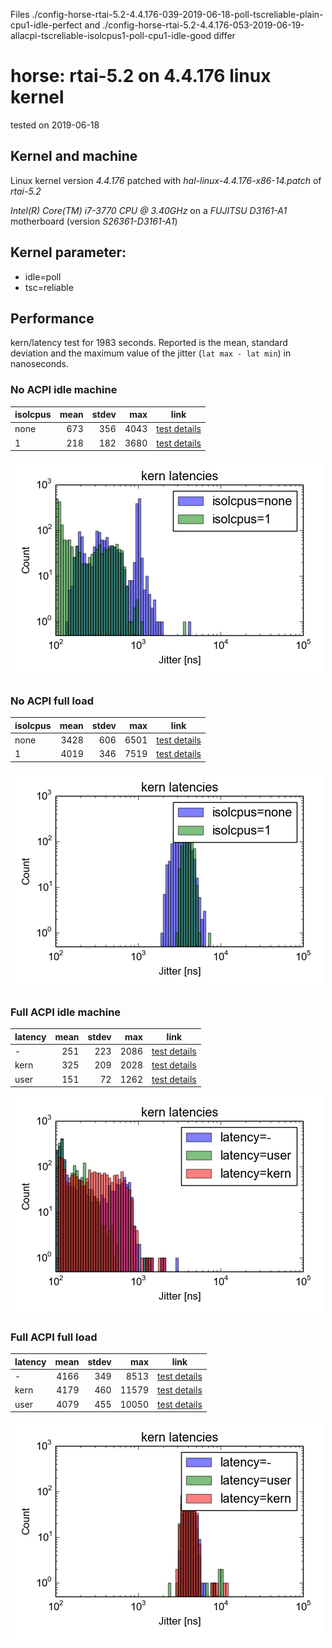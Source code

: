 Files ./config-horse-rtai-5.2-4.4.176-039-2019-06-18-poll-tscreliable-plain-cpu1-idle-perfect and ./config-horse-rtai-5.2-4.4.176-053-2019-06-19-allacpi-tscreliable-isolcpus1-poll-cpu1-idle-good differ
# horse: rtai-5.2 on 4.4.176 linux kernel

tested on 2019-06-18

## Kernel and machine

Linux kernel version *4.4.176* patched with *hal-linux-4.4.176-x86-14.patch* of *rtai-5.2*

*Intel(R) Core(TM) i7-3770 CPU @ 3.40GHz* on a *FUJITSU D3161-A1* motherboard (version *S26361-D3161-A1*)

## Kernel parameter:
* idle=poll
* tsc=reliable

## Performance

kern/latency test for 1983 seconds.
Reported is the mean, standard deviation and the maximum value of the jitter (`lat max - lat min`) in nanoseconds.

### No ACPI idle machine

| isolcpus | mean | stdev | max  | link                                                                                                      |
|----------|------------:|------:|-----:|-----------------------------------------------------------------------------------------------------------|
| none     |         673 |   356 | 4043 | [test details](latencies-horse-rtai-5.2-4.4.176-039-2019-06-18-poll-tscreliable-plain-cpu1-idle-perfect)  |
| 1        |         218 |   182 | 3680 | [test details](latencies-horse-rtai-5.2-4.4.176-041-2019-06-18-poll-tscreliable-isolcpus1-cpu1-idle-good) |

![idle.png](idle.png)


### No ACPI full load

| isolcpus | mean | stdev | max  | link                                                                                                      |
|----------|------------:|------:|-----:|-----------------------------------------------------------------------------------------------------------|
| none     |        3428 |   606 | 6501 | [test details](latencies-horse-rtai-5.2-4.4.176-040-2019-06-18-poll-tscreliable-plain-cpu1-cimn-good)     |
| 1        |        4019 |   346 | 7519 | [test details](latencies-horse-rtai-5.2-4.4.176-042-2019-06-18-poll-tscreliable-isolcpus1-cpu1-cimn-good) |

![full.png](full.png)


### Full ACPI idle machine

| latency | mean | stdev | max  | link                                                                                                                               |
|---------|------------:|------:|-----:|------------------------------------------------------------------------------------------------------------------------------------|
| -       |         251 |   223 | 2086 | [test details](latencies-horse-rtai-5.2-4.4.176-053-2019-06-19-allacpi-tscreliable-isolcpus1-poll-cpu1-idle-good)                  |
| kern    |         325 |   209 | 2028 | [test details](latencies-horse-rtai-5.2-4.4.176-057-2019-06-19-allacpi-tscreliable-isolcpus1-plain-cpu1-nocpulatencyall-idle-good) |
| user    |         151 |    72 | 1262 | [test details](latencies-horse-rtai-5.2-4.4.176-055-2019-06-19-allacpi-tscreliable-isolcpus1-plain-cpu1-nolatency-idle-perfect)    |

![acpiidle.png](acpiidle.png)


### Full ACPI full load

| latency | mean | stdev | max   | link                                                                                                                             |
|---------|------------:|------:|------:|----------------------------------------------------------------------------------------------------------------------------------|
| -       |        4166 |   349 |  8513 | [test details](latencies-horse-rtai-5.2-4.4.176-054-2019-06-19-allacpi-tscreliable-isolcpus1-poll-cpu1-cimn-good)                |
| kern    |        4179 |   460 | 11579 | [test details](latencies-horse-rtai-5.2-4.4.176-058-2019-06-19-allacpi-tscreliable-isolcpus1-plain-cpu1-nocpulatencyall-cimn-ok) |
| user    |        4079 |   455 | 10050 | [test details](latencies-horse-rtai-5.2-4.4.176-056-2019-06-19-allacpi-tscreliable-isolcpus1-plain-cpu1-nolatency-cimn-ok)       |

![acpifull.png](acpifull.png)


